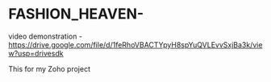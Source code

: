 # FASHION_HEAVEN-


video demonstration -
     https://drive.google.com/file/d/1feRhoVBACTYpyH8spYuQVLEvvSxjBa3k/view?usp=drivesdk


This for my Zoho project 
